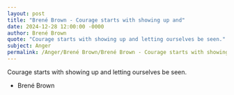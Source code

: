 ```yaml
---
layout: post
title: "Brené Brown - Courage starts with showing up and"
date: 2024-12-28 12:00:00 -0000
author: Brené Brown
quote: "Courage starts with showing up and letting ourselves be seen."
subject: Anger
permalink: /Anger/Brené Brown/Brené Brown - Courage starts with showing up and
---
```


Courage starts with showing up and letting ourselves be seen.

- Brené Brown
